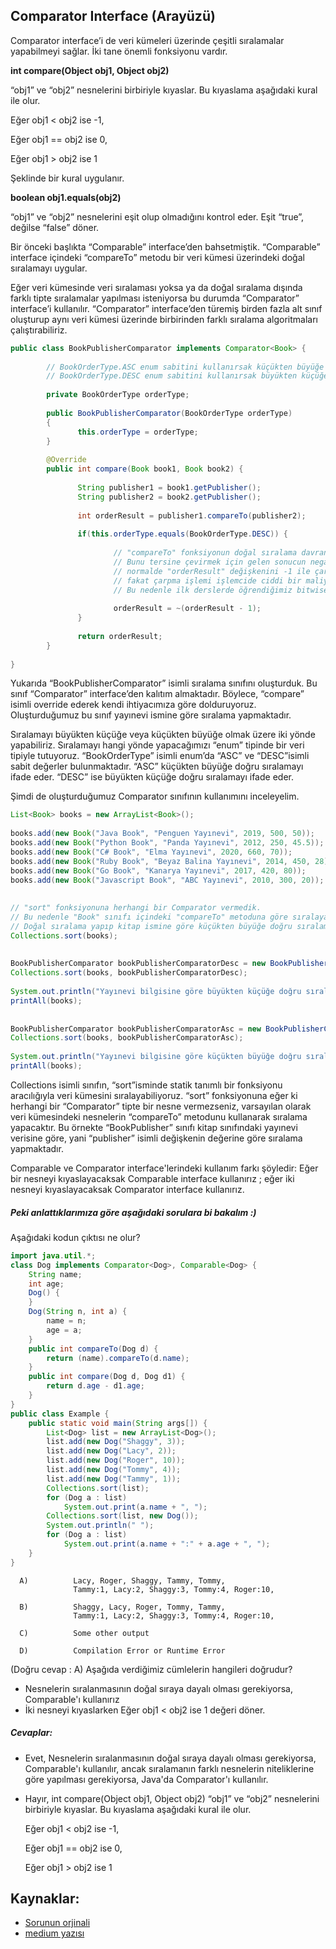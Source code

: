  ## Comparator Interface (Arayüzü)

 Comparator interface’i de veri kümeleri üzerinde çeşitli sıralamalar yapabilmeyi sağlar. İki tane önemli fonksiyonu vardır. 

**int compare(Object obj1, Object obj2)**

 “obj1” ve “obj2” nesnelerini birbiriyle kıyaslar. Bu kıyaslama aşağıdaki kural ile olur.

 Eğer obj1 < obj2 ise -1,

Eğer obj1 == obj2 ise 0,

Eğer obj1 > obj2 ise 1

 Şeklinde bir kural uygulanır. 

**boolean obj1.equals(obj2)**

 “obj1” ve “obj2” nesnelerini eşit olup olmadığını kontrol eder. Eşit “true”, değilse “false” döner. 

Bir önceki başlıkta “Comparable” interface’den bahsetmiştik. “Comparable” interface içindeki “compareTo” metodu bir veri kümesi üzerindeki doğal sıralamayı uygular.

Eğer veri kümesinde veri sıralaması yoksa ya da doğal sıralama dışında farklı tipte sıralamalar yapılması isteniyorsa bu durumda “Comparator” interface’i kullanılır. “Comparator” interface’den türemiş birden fazla alt sınıf oluşturup aynı veri kümesi üzerinde birbirinden farklı sıralama algoritmaları çalıştırabiliriz. 

```java
public class BookPublisherComparator implements Comparator<Book> {
 
        // BookOrderType.ASC enum sabitini kullanırsak küçükten büyüğe doğru sıralama yapacak şekilde geliştirme yapacağız.
        // BookOrderType.DESC enum sabitini kullanırsak büyükten küçüğe doğru sıralama yapacak şekilde geliştirme yapacağız.
 
        private BookOrderType orderType;
        
        public BookPublisherComparator(BookOrderType orderType) 
        {
               this.orderType = orderType;
        }
        
        @Override
        public int compare(Book book1, Book book2) {
               
               String publisher1 = book1.getPublisher();
               String publisher2 = book2.getPublisher();
               
               int orderResult = publisher1.compareTo(publisher2);
               
               if(this.orderType.equals(BookOrderType.DESC)) {
                       
                       // "compareTo" fonksiyonun doğal sıralama davranışı küçükten büyüğe doğrudur.
                       // Bunu tersine çevirmek için gelen sonucun negatifini alırsak bu sefer büyükten küçüğe doğru sıralamaya başlar.
                       // normalde "orderResult" değişkenini -1 ile çarpıp kolayca işi çözebilirdik.
                       // fakat çarpma işlemi işlemcide ciddi bir maliyet.
                       // Bu nedenle ilk derslerde öğrendiğimiz bitwise operatörleri kullanarak, bir sayının negatifini alıyoruz.
                       
                       orderResult = ~(orderResult - 1);
               }
               
               return orderResult;
        }
 
}
```

 Yukarıda “BookPublisherComparator” isimli sıralama sınıfını oluşturduk. Bu sınıf “Comparator” interface’den kalıtım almaktadır. Böylece, “compare” isimli override ederek kendi ihtiyacımıza göre dolduruyoruz. Oluşturduğumuz bu sınıf yayınevi ismine göre sıralama yapmaktadır. 

Sıralamayı büyükten küçüğe veya küçükten büyüğe olmak üzere iki yönde yapabiliriz. Sıralamayı hangi yönde yapacağımızı “enum” tipinde bir veri tipiyle tutuyoruz. “BookOrderType” isimli enum’da “ASC” ve “DESC”isimli sabit değerler bulunmaktadır. “ASC” küçükten büyüğe doğru sıralamayı ifade eder. “DESC” ise büyükten küçüğe doğru sıralamayı ifade eder. 

Şimdi de oluşturduğumuz Comparator sınıfının kullanımını inceleyelim. 

```java
List<Book> books = new ArrayList<Book>();
               
books.add(new Book("Java Book", "Penguen Yayınevi", 2019, 500, 50));
books.add(new Book("Python Book", "Panda Yayınevi", 2012, 250, 45.5));
books.add(new Book("C# Book", "Elma Yayınevi", 2020, 660, 70));
books.add(new Book("Ruby Book", "Beyaz Balina Yayınevi", 2014, 450, 28));
books.add(new Book("Go Book", "Kanarya Yayınevi", 2017, 420, 80));
books.add(new Book("Javascript Book", "ABC Yayınevi", 2010, 300, 20));
 
 
// "sort" fonksiyonuna herhangi bir Comparator vermedik. 
// Bu nedenle "Book" sınıfı içindeki "compareTo" metoduna göre sıralayacaktır.
// Doğal sıralama yapıp kitap ismine göre küçükten büyüğe doğru sıralama yapacaktır.
Collections.sort(books);
 
 
BookPublisherComparator bookPublisherComparatorDesc = new BookPublisherComparator(BookOrderType.DESC);
Collections.sort(books, bookPublisherComparatorDesc);
 
System.out.println("Yayınevi bilgisine göre büyükten küçüğe doğru sıralanmış:");
printAll(books);
 
 
BookPublisherComparator bookPublisherComparatorAsc = new BookPublisherComparator(BookOrderType.ASC);
Collections.sort(books, bookPublisherComparatorAsc);
 
System.out.println("Yayınevi bilgisine göre küçükten büyüğe doğru sıralanmış:");
printAll(books);
```

 Collections isimli sınıfın, “sort”isminde statik tanımlı bir fonksiyonu aracılığıyla veri kümesini sıralayabiliyoruz. “sort” fonksiyonuna eğer ki herhangi bir “Comparator” tipte bir nesne vermezseniz, varsayılan olarak veri kümesindeki nesnelerin “compareTo” metodunu kullanarak sıralama yapacaktır. Bu örnekte “BookPublisher” sınıfı kitap sınıfındaki yayınevi verisine göre, yani “publisher” isimli değişkenin değerine göre sıralama yapmaktadır. 

 
 Comparable ve Comparator interface'lerindeki kullanım farkı şöyledir: Eğer bir nesneyi kıyaslayacaksak  Comparable interface kullanırız ; eğer iki nesneyi kıyaslayacaksak Comparator interface kullanırız.
 
 ##### Peki anlattıklarımıza göre aşağıdaki sorulara bi bakalım :)
 
 Aşağıdaki kodun çıktısı ne olur?

```java
import java.util.*;
class Dog implements Comparator<Dog>, Comparable<Dog> {
    String name;
    int age;
    Dog() {
    }
    Dog(String n, int a) {
        name = n;
        age = a;
    }
    public int compareTo(Dog d) {
        return (name).compareTo(d.name);
    }
    public int compare(Dog d, Dog d1) {
        return d.age - d1.age;
    }
}
public class Example {
    public static void main(String args[]) {
        List<Dog> list = new ArrayList<Dog>();
        list.add(new Dog("Shaggy", 3));
        list.add(new Dog("Lacy", 2));
        list.add(new Dog("Roger", 10));
        list.add(new Dog("Tommy", 4));
        list.add(new Dog("Tammy", 1));
        Collections.sort(list);
        for (Dog a : list)
            System.out.print(a.name + ", ");
        Collections.sort(list, new Dog());
        System.out.println(" ");
        for (Dog a : list)
            System.out.print(a.name + ":" + a.age + ", ");
    }
}
```
 
      A)          Lacy, Roger, Shaggy, Tammy, Tommy, 
                  Tammy:1, Lacy:2, Shaggy:3, Tommy:4, Roger:10,
                  
      B)          Shaggy, Lacy, Roger, Tommy, Tammy,
                  Tammy:1, Lacy:2, Shaggy:3, Tommy:4, Roger:10, 
                   
      C)          Some other output 
    
      D)          Compilation Error or Runtime Error        
  
   (Doğru cevap : A)
 Aşağıda verdiğimiz cümlelerin hangileri doğrudur?

- Nesnelerin sıralanmasının doğal sıraya dayalı olması gerekiyorsa, Comparable'ı kullanırız
-  İki nesneyi kıyaslarken  Eğer obj1 < obj2 ise 1 değeri döner.

##### Cevaplar:

- Evet, Nesnelerin sıralanmasının doğal sıraya dayalı olması gerekiyorsa, Comparable'ı kullanılır, ancak sıralamanın farklı nesnelerin niteliklerine göre yapılması gerekiyorsa, Java'da Comparator'ı kullanılır.

- Hayır, int compare(Object obj1, Object obj2)  “obj1” ve “obj2” nesnelerini birbiriyle kıyaslar. Bu kıyaslama aşağıdaki kural ile olur.

   Eğer obj1 < obj2 ise -1,

   Eğer obj1 == obj2 ise 0,

   Eğer obj1 > obj2 ise 1

## Kaynaklar:

- [Sorunun orjinali](https://java.meritcampus.com/core-java-questions/Comparable-and-Comparator)
- [medium yazısı](https://java.meritcampus.com/core-java-questions/Comparable-and-Comparator)
